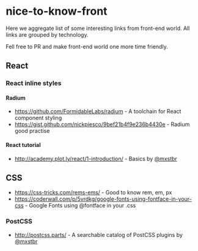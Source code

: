 # nice-to-know-front

Here we aggregate list of some interesting links from front-end world.
All links are grouped by technology.

Fell free to PR and make front-end world one more time friendly.

## React

### React inline styles

#### Radium
* https://github.com/FormidableLabs/radium - A toolchain for React component styling
* https://gist.github.com/nickpiesco/9bef21b4f9e236b4430e - Radium good practise

#### React tutorial
* http://academy.plot.ly/react/1-introduction/ - Basics by [@mxstbr](https://twitter.com/@mxstbr)


## CSS
* https://css-tricks.com/rems-ems/ - Good to know rem, em, px
* https://coderwall.com/p/5vrdkg/google-fonts-using-fontface-in-your-css - Google Fonts using @fontface in your .css

### PostCSS
* http://postcss.parts/ - A searchable catalog of PostCSS plugins by [@mxstbr](https://twitter.com/@mxstbr)
